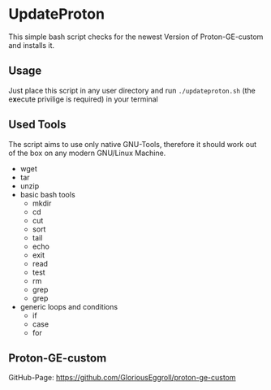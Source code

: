 # UpdateProton
This simple bash script checks for the newest Version of Proton-GE-custom and installs it.
## Usage
Just place this script in any user directory and run
``./updateproton.sh``
(the e**x**ecute privilige is required) in your terminal
## Used Tools
The script aims to use only native GNU-Tools, therefore it should work out of the box on any modern GNU/Linux Machine.
- wget
- tar
- unzip
- basic bash tools 
	- mkdir 
	- cd 
	- cut 
	- sort
	- tail
	- echo
	- exit
	- read
	- test
	- rm
	- grep
	- grep
- generic loops and conditions
	- if
	- case
	- for

## Proton-GE-custom
GitHub-Page: https://github.com/GloriousEggroll/proton-ge-custom
